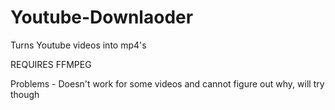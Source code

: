 # Youtube-Downlaoder
Turns Youtube videos into mp4's

REQUIRES FFMPEG

Problems - 
Doesn't work for some videos and cannot figure out why, will try though
